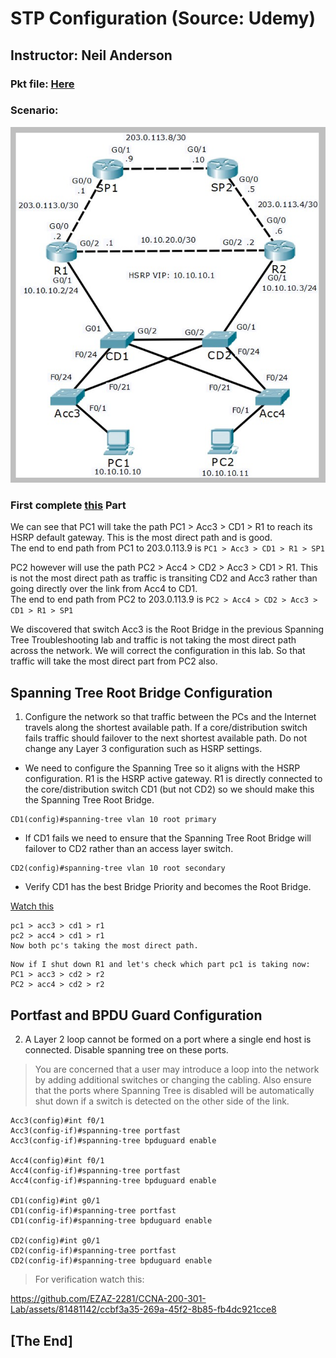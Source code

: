 # STP Configuration (Source: Udemy)
## Instructor: Neil Anderson  
### **Pkt file:** [Here](https://mega.nz/file/35YxiaBK#4aLZLvs3_9Rt2Q6YswxHLMBrac8lUIACtTTy_7iSsVE)
### Scenario: 
![](../images/stpnaf.PNG)

### **First complete** [this](./anderson-01.md) **Part**

We can see that PC1 will take the path PC1 > Acc3 > CD1 > R1 to reach its HSRP default gateway. This is the most direct path and is good.  
The end to end path from PC1 to 203.0.113.9 is `PC1 > Acc3 > CD1 > R1 > SP1`

PC2 however will use the path PC2 > Acc4 > CD2 > Acc3 > CD1 > R1. This is not the most direct path as traffic is transiting CD2 and Acc3 rather than going directly over the link from Acc4 to CD1.  
The end to end path from PC2 to 203.0.113.9 is `PC2 > Acc4 > CD2 > Acc3 > CD1 > R1 > SP1`

We discovered that switch Acc3 is the Root Bridge in the previous Spanning Tree Troubleshooting lab and traffic is not taking the most direct path across the network. We will correct the configuration in this lab. So that traffic will take the most direct part from PC2 also. 

## **Spanning Tree Root Bridge Configuration**

1) Configure the network so that traffic between the PCs and the Internet travels along the shortest available path. If a core/distribution switch fails traffic should failover to the next shortest available path. Do not change any Layer 3 configuration such as HSRP settings.

- We need to configure the Spanning Tree so it aligns with the HSRP configuration. R1 is the HSRP active gateway. R1 is directly connected to the core/distribution switch CD1 (but not CD2) so we should make this the Spanning Tree Root Bridge.
```
CD1(config)#spanning-tree vlan 10 root primary
```
- If CD1 fails we need to ensure that the Spanning Tree Root Bridge will failover to CD2 rather than an access layer switch.
```
CD2(config)#spanning-tree vlan 10 root secondary
```
- Verify CD1 has the best Bridge Priority and becomes the Root Bridge.

[Watch this](https://drive.google.com/file/d/1n9o8WCTgc8HqqMUvkSE9Tcgm84mYSz0J/view?usp=sharing)

```
pc1 > acc3 > cd1 > r1
pc2 > acc4 > cd1 > r1
Now both pc's taking the most direct path. 
```
```
Now if I shut down R1 and let's check which part pc1 is taking now: 
PC1 > acc3 > cd2 > r2 
PC2 > acc4 > cd2 > r2
```

## **Portfast and BPDU Guard Configuration**


2)	A Layer 2 loop cannot be formed on a port where a single end host is connected. Disable spanning tree on these ports.

> You are concerned that a user may introduce a loop into the network by adding additional switches or changing the cabling. Also ensure that the ports where Spanning Tree is disabled will be automatically shut down if a switch is detected on the other side of the link.  
```
Acc3(config)#int f0/1
Acc3(config-if)#spanning-tree portfast 
Acc3(config-if)#spanning-tree bpduguard enable

Acc4(config)#int f0/1
Acc4(config-if)#spanning-tree portfast 
Acc4(config-if)#spanning-tree bpduguard enable

CD1(config)#int g0/1
CD1(config-if)#spanning-tree portfast 
CD1(config-if)#spanning-tree bpduguard enable

CD2(config)#int g0/1
CD2(config-if)#spanning-tree portfast 
CD2(config-if)#spanning-tree bpduguard enable
```
> For verification watch this:  

https://github.com/EZAZ-2281/CCNA-200-301-Lab/assets/81481142/ccbf3a35-269a-45f2-8b85-fb4dc921cce8

## **[The End]**